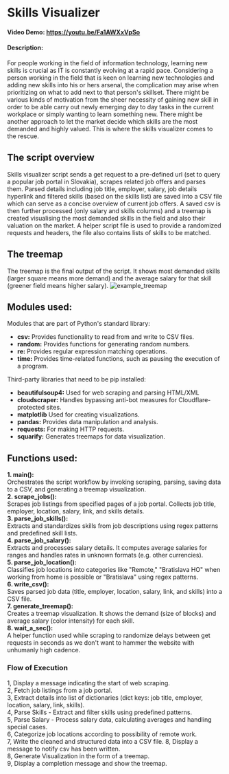 # Skills Visualizer
#### Video Demo: https://youtu.be/Fa1AWXxVpSo
#### Description:
For people working in the field of information technology, learning new skills is crucial as IT is constantly evolving at a rapid pace. Considering a person working in the field that is keen on learning new technologies and adding new skills into his or hers arsenal, the complication may arise when prioritizing on what to add next to that person's skillset. There might be various kinds of motivation from the sheer necessity of gaining new skill in order to be able carry out newly emerging day to day tasks in the current workplace or simply wanting to learn something new. There might be another approach to let the market decide which skills are the most demanded and highly valued. This is where the skills visualizer comes to the rescue. 

## The script overview
Skills visualizer script sends a get request to a pre-defined url (set to query a popular job portal in Slovakia), scrapes related job offers and parses them. Parsed details including job title, employer, salary, job details hyperlink and filtered skills (based on the skills list) are saved into a CSV file which can serve as a concise overview of current job offers. A saved csv is then further processed (only salary and skills columns) and a treemap is created visualising the most demanded skills in the field and also their valuation on the market. A helper script file is used to provide a randomized requests and headers, the file also contains lists of skills to be matched.

## The treemap
The treemap is the final output of the script. It shows most demanded skills (larger square means more demand) and the average salary for that skill (greener field means higher salary).
![example_treemap](https://github.com/user-attachments/assets/0509ea30-8e79-44ea-9233-53b5897da9ee)

## Modules used:

Modules that are part of Python's standard library:

- **csv:** Provides functionality to read from and write to CSV files.<br />
- **random:** Provides functions for generating random numbers.<br /> 
- **re:** Provides regular expression matching operations.<br />
- **time:** Provides time-related functions, such as pausing the execution of a program.<br />


Third-party libraries that need to be pip installed:
- **beautifulsoup4:** Used for web scraping and parsing HTML/XML<br />
- **cloudscraper:** Handles bypassing anti-bot measures for Cloudflare-protected sites.<br />
- **matplotlib** Used for creating visualizations.<br />
- **pandas:** Provides data manipulation and analysis.<br />
- **requests:** For making HTTP requests.<br />
- **squarify:** Generates treemaps for data visualization.

## Functions used:
**1. main():** <br />Orchestrates the script workflow by invoking scraping, parsing, saving data to a CSV, and generating a treemap visualization.<br />
**2. scrape_jobs():**<br /> Scrapes job listings from specified pages of a job portal. Collects job title, employer, location, salary, link, and skills details.<br />
**3. parse_job_skills():**<br /> Extracts and standardizes skills from job descriptions using regex patterns and predefined skill lists.<br />
**4. parse_job_salary():**<br /> Extracts and processes salary details. It computes average salaries for ranges and handles rates in unknown formats (e.g. other currencies).<br />
**5. parse_job_location():**<br /> Classifies job locations into categories like "Remote," "Bratislava HO" when working from home is possible or "Bratislava" using regex patterns.<br />
**6. write_csv():**<br /> Saves parsed job data (title, employer, location, salary, link, and skills) into a CSV file.<br />
**7. generate_treemap():**<br /> Creates a treemap visualization. It shows the demand (size of blocks) and average salary (color intensity) for each skill.<br />
**8. wait_a_sec():**<br /> A helper function used while scraping to randomize delays between get requests in seconds as we don't want to hammer the website with unhumanly high cadence.<br />


### Flow of Execution
1, Display a message indicating the start of web scraping.<br />
2, Fetch job listings from a job portal.<br />
3, Extract details into list of dictionaries (dict keys: job title, employer, location, salary, link, skills).<br />
4, Parse Skills - Extract and filter skills using predefined patterns.<br />
5, Parse Salary - Process salary data, calculating averages and handling special cases.<br />
6, Categorize job locations according to possibility of remote work.<br />
7, Write the cleaned and structured data into a CSV file.
8, Display a message to notify csv has been written.<br />
8, Generate Visualization in the form of a treemap.<br />
9, Display a completion message and show the treemap.
